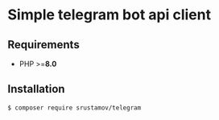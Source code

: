 # Simple telegram bot api client


## Requirements
- PHP >=**8.0**

## Installation
```$ composer require srustamov/telegram```